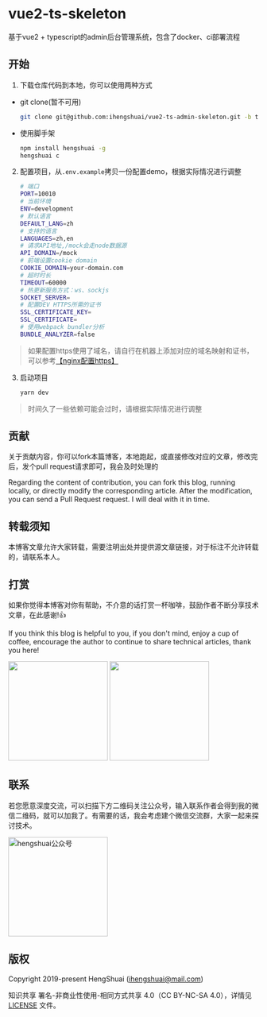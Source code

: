 # vue2-ts-skeleton

基于vue2 + typescript的admin后台管理系统，包含了docker、ci部署流程

## 开始
1. 下载仓库代码到本地，你可以使用两种方式
  - git clone(暂不可用)

    ```sh
    git clone git@github.com:ihengshuai/vue2-ts-admin-skeleton.git -b template
    ```
  - 使用脚手架

    ```sh
    npm install hengshuai -g
    hengshuai c
    ```

2. 配置项目，从`.env.example`拷贝一份配置demo，根据实际情况进行调整

    ```sh
    # 端口
    PORT=10010
    # 当前环境
    ENV=development
    # 默认语言
    DEFAULT_LANG=zh
    # 支持的语言
    LANGUAGES=zh,en
    # 请求API地址,/mock会走node数据源
    API_DOMAIN=/mock
    # 前端设置cookie domain
    COOKIE_DOMAIN=your-domain.com
    # 超时时长
    TIMEOUT=60000
    # 热更新服务方式：ws、sockjs
    SOCKET_SERVER=
    # 配置DEV HTTPS所需的证书
    SSL_CERTIFICATE_KEY=
    SSL_CERTIFICATE=
    # 使用webpack bundler分析
    BUNDLE_ANALYZER=false
    ```

> 如果配置https使用了域名，请自行在机器上添加对应的域名映射和证书，可以参考[【nginx配置https】](https://blog.usword.cn/frontend/nginx/base.html#%E9%85%8D%E7%BD%AEhttps)

3. 启动项目

    ```sh
    yarn dev
    ```

> 时间久了一些依赖可能会过时，请根据实际情况进行调整

## 贡献
关于贡献内容，你可以fork本篇博客，本地跑起，或直接修改对应的文章，修改完后，发个pull request请求即可，我会及时处理的

Regarding the content of contribution, you can fork this blog, running locally, or directly modify the corresponding article. After the modification, you can send a Pull Request request. I will deal with it in time.

## 转载须知
本博客文章允许大家转载，需要注明出处并提供源文章链接，对于标注不允许转载的，请联系本人。

## 打赏
如果你觉得本博客对你有帮助，不介意的话打赏一杯咖啡，鼓励作者不断分享技术文章，在此感谢!:thumbsup:

If you think this blog is helpful to you, if you don't mind, enjoy a cup of coffee, encourage the author to continue to share technical articles, thank you here!

<div>
<img src="https://ihengshuai-demo1.oss-cn-beijing.aliyuncs.com/005HV6Avgy1h72anu40usj30dw0dw40j.jpg" width=200>
<img src="https://ihengshuai-demo1.oss-cn-beijing.aliyuncs.com/005HV6Avgy1h72ap99ym1j30b40b4abq.jpg" width=200>
</div>


## 联系
若您愿意深度交流，可以扫描下方二维码关注公众号，输入联系作者会得到我的微信二维码，就可以加我了。有需要的话，我会考虑建个微信交流群，大家一起来探讨技术。
<div>
  <img src="https://ihengshuai-demo1.oss-cn-beijing.aliyuncs.com/005HV6Avgy1h7t9nb6in9j3076076glx.jpg" alt="hengshuai公众号" width=200>
</div>

## 版权
Copyright 2019-present HengShuai ([ihengshuai@mail.com](mailto:wsm_1105@163.com))

知识共享 署名-非商业性使用-相同方式共享 4.0（CC BY-NC-SA 4.0），详情见 [LICENSE](/LICENSE) 文件。
